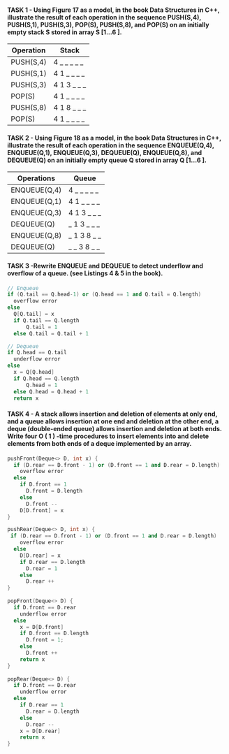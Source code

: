 

#### TASK 1 - Using Figure 17 as a model, in the book Data Structures in C++, illustrate the result of each operation in the sequence PUSH(S,4), PUSH(S,1), PUSH(S,3), POP(S), PUSH(S,8), and POP(S) on an initially empty stack S stored in array S [1...6 ].
| Operation | Stack       |
|-----------|-------------|
| PUSH(S,4) | 4 _ _ _ _ _ |
| PUSH(S,1) | 4 1 _ _ _ _ |
| PUSH(S,3) | 4 1 3 _ _ _ |
| POP(S)    | 4 1 _ _ _ _ |
| PUSH(S,8) | 4 1 8 _ _ _ |
| POP(S)    | 4 1 _ _ _ _ |


#### TASK 2 - Using Figure 18 as a model, in the book Data Structures in C++, illustrate the result of each operation in the sequence ENQUEUE(Q,4), ENQUEUE(Q,1), ENQUEUE(Q,3), DEQUEUE(Q), ENQUEUE(Q,8), and DEQUEUE(Q) on an initially empty queue Q stored in array Q [1...6 ].
| Operations   | Queue       |
|--------------|-------------|
| ENQUEUE(Q,4) | 4 _ _ _ _ _ |
| ENQUEUE(Q,1) | 4 1 _ _ _ _ |
| ENQUEUE(Q,3) | 4 1 3 _ _ _ |
| DEQUEUE(Q)   | _ 1 3 _ _ _ |
| ENQUEUE(Q,8) | _ 1 3 8 _ _ |
| DEQUEUE(Q)   | _ _ 3 8 _ _ |

#### TASK 3 -Rewrite ENQUEUE and DEQUEUE to detect underflow and overflow of a queue. (see Listings 4 & 5 in the book). 
``` cpp
// Enqueue
if (Q.tail == Q.head-1) or (Q.head == 1 and Q.tail = Q.length)
  overflow error
else
  Q[Q.tail] = x
  if Q.tail == Q.length
      Q.tail = 1
  else Q.tail = Q.tail + 1
```
```cpp
// Dequeue
if Q.head == Q.tail
  underflow error
else
  x = Q[Q.head]
  if Q.head == Q.length
      Q.head = 1
  else Q.head = Q.head + 1
  return x
```
#### TASK 4 - A stack allows insertion and deletion of elements at only end, and a queue allows insertion at one end and deletion at the other end, a deque (double-ended queue) allows insertion and deletion at both ends. Write four O ( 1 ) -time procedures to insert elements into and delete elements from both ends of a deque implemented by an array.
```cpp
pushFront(Deque<> D, int x) {
  if (D.rear == D.front - 1) or (D.front == 1 and D.rear = D.length)
    overflow error
  else
    if D.front == 1
      D.front = D.length
    else
      D.front --
    D[D.front] = x
}

pushRear(Deque<> D, int x) {
 if (D.rear == D.front - 1) or (D.front == 1 and D.rear = D.length)
    overflow error
  else
    D[D.rear] = x
    if D.rear == D.length
      D.rear = 1
    else
      D.rear ++
}
 
popFront(Deque<> D) {
  if D.front == D.rear
    underflow error
  else
    x = D[D.front]
    if D.front == D.length
      D.front = 1;
    else
      D.front ++
    return x
}
  
popRear(Deque<> D) {
  if D.front == D.rear
    underflow error
  else
    if D.rear == 1
      D.rear = D.length
    else
      D.rear --
    x = D[D.rear]
    return x
}
```
